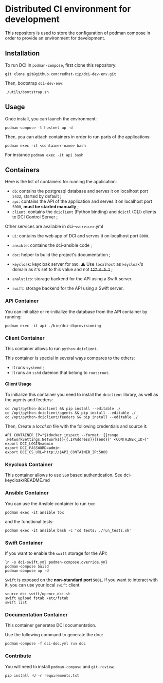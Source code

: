 # Distributed CI environment for development

This repository is used to store the configuration of podman compose in order to provide an environment for development.

## Installation

To run DCI in `podman-compose`, first clone this repository:

    git clone git@github.com:redhat-cip/dci-dev-env.git

Then, bootstrap `dci-dev-env`:

    ./utils/bootstrap.sh

## Usage

Once install, you can launch the environment:

    podman-compose -t hostnet up -d

Then, you can attach containers in order to run parts of the applications:

    podman exec -it <container-name> bash

For instance `podman exec -it api bash`


## Containers

Here is the list of containers for running the application:

- `db`: contains the postgresql database and serves it on localhost port `5432`, started by default ;
- `api`: contains the API of the application and serves it on localhost port `5000`, **must be started manually** ;
- `client`: contains the `dciclient` (Python binding) and `dcictl` (CLI) clients to DCI Control Server ;

Other services are available in dci-`<service>`.yml

- `ui`: contains the web app of DCI and serves it on localhost port `8000`.
- `ansible`: contains the dci-ansible code ;
- `doc`: helper to build the project's documentation ;
- `keycloak`: keycloak server for `SSO`. :warning: Use `localhost` as `keycloak`'s domain as it's set to this value and not <s>`127.0.0.1`</s> ;
- `analytics`: storage backend for the API using a Swift server.

- `swift`: storage backend for the API using a Swift server.

### API Container

You can initialize or re-initialize the database from the API container by running:

    podman exec -it api ./bin/dci-dbprovisioning

### Client Container

This container allows to run `python-dciclient`.

This container is special in several ways compares to the others:

- It runs `systemd` ;
- It runs an `sshd` daemon that belong to `root:root`.

#### Client Usage

To initialize this container you need to install the `dciclient` library, as well as the agents and feeders:

    cd /opt/python-dciclient && pip install --editable ./
    cd /opt/python-dciclient/agents && pip install --editable ./
    cd /opt/python-dciclient/feeders && pip install --editable ./

Then, Create a _local.sh_ file with the following credentials and source it:

    API_CONTAINER_IP="$(docker inspect --format '{{range .NetworkSettings.Networks}}{{.IPAddress}}{{end}}' <CONTAINER_ID>)"
    export DCI_LOGIN=admin
    export DCI_PASSWORD=admin
    export DCI_CS_URL=http://$API_CONTAINER_IP:5000

### Keycloak Container

This container allows to use `SSO` based authentication.
See dci-keycloak/README.md

### Ansible Container

You can use the Ansible container to run `tox`:

    podman exec -it ansible tox

and the functional tests:

    podman exec -it ansible bash -c 'cd tests; ./run_tests.sh'

### Swift Container

If you want to enable the `swift` storage for the API:

    ln -s dci-swift.yml podman-compose.override.yml
    podman-compose build
    podman-compose up -d

`Swift` is exposed on the **non-standard port `5001`**. If you want to interact with it, you can use
your local `swift` client.

    source dci-swift/openrc_dci.sh
    swift upload fstab /etc/fstab
    swift list

### Documentation Container

This container generates DCI documentation.

Use the following command to generate the doc:

    podman-compose -f dci-doc.yml run doc

### Contribute

You will need to install `podman-compose` and `git-review`:

    pip install -U -r requirements.txt
